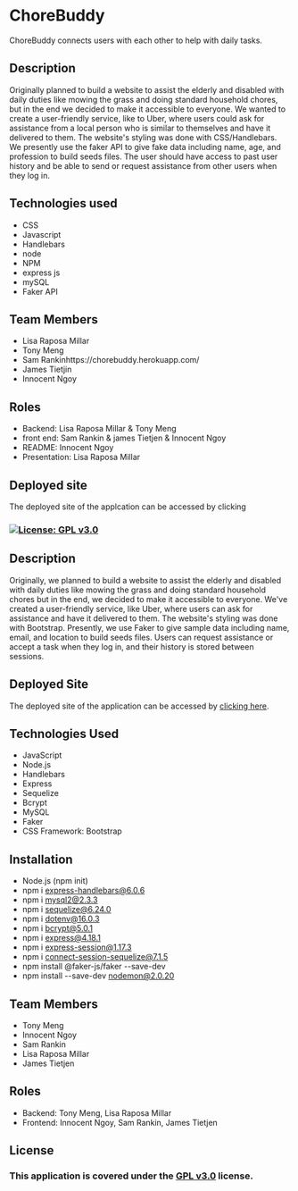 # ChoreBuddy

ChoreBuddy connects users with each other to help with daily tasks. 

## Description
Originally planned to build a website to assist the elderly and disabled with daily duties like mowing the grass and doing standard household chores, but in the end we decided to make it accessible to everyone. We wanted to create a user-friendly service, like to Uber, where users could ask for assistance from a local person who is similar to themselves and have it delivered to them. The website's styling was done with CSS/Handlebars. We presently use the faker API to give fake data including name, age, and profession to build seeds files. The user should have access to past user history and be able to send or request assistance from other users when they log in.

## Technologies used
* CSS
* Javascript 
* Handlebars 
* node
* NPM
* express js
* mySQL
* Faker API

## Team Members
* Lisa Raposa Millar
* Tony Meng
* Sam Rankinhttps://chorebuddy.herokuapp.com/
* James Tietjin
* Innocent Ngoy

## Roles
* Backend: Lisa Raposa Millar & Tony Meng
* front end: Sam Rankin & james Tietjen & Innocent Ngoy 
* README: Innocent Ngoy
* Presentation: Lisa Raposa Millar

## Deployed site
The deployed site of the applcation can be accessed by clicking

### [![License: GPL v3.0](https://img.shields.io/badge/License-GPLv3-blue.svg)](https://www.gnu.org/licenses/gpl-3.0) 


## Description
Originally, we planned to build a website to assist the elderly and disabled with daily duties like mowing the grass and doing standard household chores but in the end, we decided to make it accessible to everyone. We've created a user-friendly service, like Uber, where users can ask for assistance and have it delivered to them. The website's styling was done with Bootstrap. Presently, we use Faker to give sample data including name, email, and location to build seeds files. Users can request assistance or accept a task when they log in, and their history is stored between sessions.

## Deployed Site
The deployed site of the application can be accessed by <a href=" https://chorebuddy.herokuapp.com/">clicking here</a>.

## Technologies Used
* JavaScript 
* Node.js
* Handlebars 
* Express
* Sequelize
* Bcrypt
* MySQL
* Faker
* CSS Framework: Bootstrap

## Installation
* Node.js (npm init)
* npm i express-handlebars@6.0.6
* npm i mysql2@2.3.3
* npm i sequelize@6.24.0
* npm i dotenv@16.0.3
* npm i bcrypt@5.0.1
* npm i express@4.18.1
*	npm i express-session@1.17.3
*	npm i connect-session-sequelize@7.1.5
*	npm install @faker-js/faker --save-dev 
*	npm install --save-dev nodemon@2.0.20 

## Team Members
* Tony Meng
* Innocent Ngoy
* Sam Rankin
* Lisa Raposa Millar
* James Tietjen

## Roles
* Backend: Tony Meng, Lisa Raposa Millar
* Frontend: Innocent Ngoy, Sam Rankin, James Tietjen 

## License
  ### This application is covered under the [GPL v3.0](https://choosealicense.com/licenses/gpl-3.0/) license.

